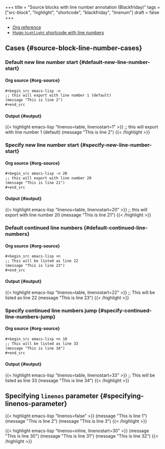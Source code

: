 +++
title = "Source blocks with line number annotation (Blackfriday)"
tags = ["src-block", "highlight", "shortcode", "blackfriday", "linenum"]
draft = false
+++

-   [Org reference](https://orgmode.org/manual/Literal-examples.html)
-   [Hugo `highlight` shortcode with line numbers](https://gohugo.io/content-management/syntax-highlighting/)


## Cases {#source-block-line-number-cases}


### Default new line number start {#default-new-line-number-start}


#### Org source {#org-source}

```org
#+begin_src emacs-lisp -n
;; this will export with line number 1 (default)
(message "This is line 2")
#+end_src
```


#### Output {#output}

{{< highlight emacs-lisp "linenos=table, linenostart=1" >}}
;; this will export with line number 1 (default)
(message "This is line 2")
{{< /highlight >}}


### Specify new line number start {#specify-new-line-number-start}


#### Org source {#org-source}

```org
#+begin_src emacs-lisp -n 20
;; this will export with line number 20
(message "This is line 21")
#+end_src
```


#### Output {#output}

{{< highlight emacs-lisp "linenos=table, linenostart=20" >}}
;; this will export with line number 20
(message "This is line 21")
{{< /highlight >}}


### Default continued line numbers {#default-continued-line-numbers}


#### Org source {#org-source}

```org
#+begin_src emacs-lisp +n
;; This will be listed as line 22
(message "This is line 23")
#+end_src
```


#### Output {#output}

{{< highlight emacs-lisp "linenos=table, linenostart=22" >}}
;; This will be listed as line 22
(message "This is line 23")
{{< /highlight >}}


### Specify continued line numbers jump {#specify-continued-line-numbers-jump}


#### Org source {#org-source}

```org
#+begin_src emacs-lisp +n 10
;; This will be listed as line 33
(message "This is line 34")
#+end_src
```


#### Output {#output}

{{< highlight emacs-lisp "linenos=table, linenostart=33" >}}
;; This will be listed as line 33
(message "This is line 34")
{{< /highlight >}}


## Specifying `linenos` parameter {#specifying-linenos-parameter}

{{< highlight emacs-lisp "linenos=false" >}}
(message "This is line 1")
(message "This is line 2")
(message "This is line 3")
{{< /highlight >}}

{{< highlight emacs-lisp "linenos=inline, linenostart=30" >}}
(message "This is line 30")
(message "This is line 31")
(message "This is line 32")
{{< /highlight >}}

